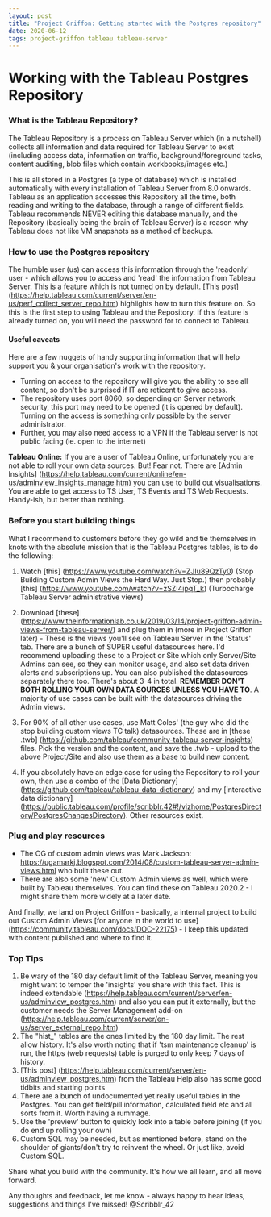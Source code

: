 ```yaml
---
layout: post
title: "Project Griffon: Getting started with the Postgres repository"
date: 2020-06-12
tags: project-griffon tableau tableau-server
---
```


# Working with the Tableau Postgres Repository

### What is the Tableau Repository?

The Tableau Repository is a process on Tableau Server which (in a nutshell) collects all information and data required for Tableau Server to exist (including access data, information on traffic, background/foreground tasks, content auditing, blob files which contain workbooks/images etc.)

This is all stored in a Postgres (a type of database) which is installed automatically with every installation of Tableau Server from 8.0 onwards. Tableau as an application accesses this Repository all the time, both reading and writing to the database, through a range of different fields. Tableau recommends NEVER editing this database manually, and the Repository (basically being the brain of Tableau Server) is a reason why Tableau does not like VM snapshots as a method of backups.

### How to use the Postgres repository

The humble user (us) can access this information through the 'readonly' user - which allows you to access and 'read' the information from Tableau Server. This is a feature which is not turned on by default. [This post] (https://help.tableau.com/current/server/en-us/perf_collect_server_repo.htm) highlights how to turn this feature on. So this is the first step to using Tableau and the Repository. If this feature is already turned on, you will need the password for to connect to Tableau.

#### Useful caveats
Here are a few nuggets of handy supporting information that will help support you & your organisation's work with the repository.
- Turning on access to the repository will give you the ability to see all content, so don't be surprised if IT are reticent to give access.
- The repository uses port 8060, so depending on Server network security, this port may need to be opened (it is opened by default). Turning on the access is something only possible by the server administrator. 
- Further, you may also need access to a VPN if the Tableau server is not public facing (ie. open to the internet)

**Tableau Online:**
If you are a user of Tableau Online, unfortunately you are not able to roll your own data sources. But! Fear not. 
There are [Admin Insights] (https://help.tableau.com/current/online/en-us/adminview_insights_manage.htm) you can use to build out visualisations. You are able to get access to TS User, TS Events and TS Web Requests. Handy-ish, but better than nothing.


### Before you start building things

What I recommend to customers before they go wild and tie themselves in knots with the absolute mission that is the Tableau Postgres tables, is to do the following:

1. Watch [this] (https://www.youtube.com/watch?v=ZJIu89QzTy0) (Stop Building Custom Admin Views the Hard Way. Just Stop.) then probably [this] (https://www.youtube.com/watch?v=zSZI4ipqT_k) (Turbocharge Tableau Server administrative views)

2. Download [these] (https://www.theinformationlab.co.uk/2019/03/14/project-griffon-admin-views-from-tableau-server/) and plug them in (more in Project Griffon later) - These is the views you'll see on Tableau Server in the 'Status' tab. There are a bunch of SUPER useful datasources here. I'd recommend uploading these to a Project or Site which only Server/Site Admins can see, so they can monitor usage, and also set data driven alerts and subscriptions up. You can also published the datasources separately there too. There's about 3-4 in total. **REMEMBER DON'T BOTH ROLLING YOUR OWN DATA SOURCES UNLESS YOU HAVE TO**. A majority of use cases can be built with the datasources driving the Admin views.
3. For 90% of all other use cases, use Matt Coles' (the guy who did the stop building custom views TC talk) datasources. These are in [these .twb] (https://github.com/tableau/community-tableau-server-insights) files. Pick the version and the content, and save the .twb - upload to the above Project/Site and also use them as a base to build new content.
4. If you absolutely have an edge case for using the Repository to roll your own, then use a combo of the [Data Dictionary] (https://github.com/tableau/tableau-data-dictionary) and my [interactive data dictionary] (https://public.tableau.com/profile/scribblr.42#!/vizhome/PostgresDirectory/PostgresChangesDirectory). Other resources exist.

### Plug and play resources

- The OG of custom admin views was Mark Jackson: https://ugamarkj.blogspot.com/2014/08/custom-tableau-server-admin-views.html who built these out.
- There are also some 'new' Custom Admin views as well, which were built by Tableau themselves. You can find these on Tableau 2020.2 - I might share them more widely at a later date.

And finally, we land on Project Griffon - basically, a internal project to build out Custom Admin Views [for anyone in the world to use] (https://community.tableau.com/docs/DOC-22175) - I keep this updated with content published and where to find it.

### Top Tips

1. Be wary of the 180 day default limit of the Tableau Server, meaning you might want to temper the 'insights' you share with this fact. This is indeed extendable (https://help.tableau.com/current/server/en-us/adminview_postgres.htm) and also you can put it externally, but the customer needs the Server Management add-on (https://help.tableau.com/current/server/en-us/server_external_repo.htm)
2. The "hist_" tables are the ones limited by the 180 day limit. The rest allow history. It's also worth noting that if 'tsm maintenance cleanup' is run, the https (web requests) table is purged to only keep 7 days of history.
3. [This post] (https://help.tableau.com/current/server/en-us/adminview_postgres.htm) from the Tableau Help also has some good tidbits and starting points
4. There are a bunch of undocumented yet really useful tables in the Postgres. You can get field/pill information, calculated field etc and all sorts from it. Worth having a rummage.
5. Use the 'preview' button to quickly look into a table before joining (if you do end up rolling your own)
6. Custom SQL may be needed, but as mentioned before, stand on the shoulder of giants/don't try to reinvent the wheel. Or just like, avoid Custom SQL.

Share what you build with the community. It's how we all learn, and all move forward.

Any thoughts and feedback, let me know - always happy to hear ideas, suggestions and things I've missed! @Scribblr_42
